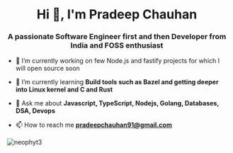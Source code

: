 <h1 align="center">Hi 👋, I'm Pradeep Chauhan</h1>
<h3 align="center">A passionate Software Engineer first and then Developer from India and FOSS enthusiast</h3>

- 🔭 I’m currently working on few Node.js and fastify projects for which I will open source soon

- 🌱 I’m currently learning **Build tools such as Bazel and getting deeper into Linux kernel and C and Rust**

- 💬 Ask me about **Javascript, TypeScript, Nodejs, Golang, Databases, DSA, Devops**

- 📫 How to reach me **pradeepchauhan91@gmail.com**

<p>&nbsp;<img align="center" src="https://github-readme-stats.vercel.app/api?username=neophyt3&show_icons=true&locale=en" alt="neophyt3" /></p>

